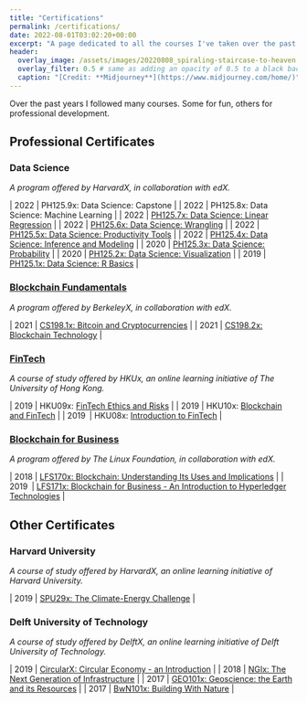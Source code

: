 ```yaml
---
title: "Certifications"
permalink: /certifications/
date: 2022-08-01T03:02:20+00:00
excerpt: "A page dedicated to all the courses I've taken over the past years."
header:
  overlay_image: /assets/images/20220808_spiraling-staircase-to-heaven.jpg
  overlay_filter: 0.5 # same as adding an opacity of 0.5 to a black background
  caption: "[Credit: **Midjourney**](https://www.midjourney.com/home/)"
---
```


Over the past years I followed many courses. Some for fun, others for professional development.

## Professional Certificates

### Data Science
*A program offered by HarvardX, in collaboration with edX.*

| 2022 | PH125.9x: Data Science: Capstone |
| 2022 | PH125.8x: Data Science: Machine Learning |
| 2022 | [PH125.7x: Data Science: Linear Regression](https://courses.edx.org/certificates/ce37c7fa77fb4657a6a4af5ede69822e) |
| 2022 | [PH125.6x: Data Science: Wrangling](https://courses.edx.org/certificates/aee00f9696be4bdcb80981f2a1909c08) |
| 2022 | [PH125.5x: Data Science: Productivity Tools](https://courses.edx.org/certificates/745a00fe84324a308fc4cf093ee41612) |
| 2022 | [PH125.4x: Data Science: Inference and Modeling](https://courses.edx.org/certificates/ec36a72b479c46b582c2a11e26d7c014) |
| 2020 | [PH125.3x: Data Science: Probability](https://courses.edx.org/certificates/e767c341cc934f10a27e40269008f1eb) |
| 2020 | [PH125.2x: Data Science: Visualization](https://courses.edx.org/certificates/e41eb362813440e1b410d962e2bb4c87) |
| 2019 | [PH125.1x: Data Science: R Basics](https://courses.edx.org/certificates/83df5437b31c4ae0a8fce50526fb92be) |

### [Blockchain Fundamentals](https://credentials.edx.org/credentials/b3dbe5bf5bb04d099509d69584d2bbb4/)
*A program offered by BerkeleyX, in collaboration with edX.*

| 2021 | [CS198.1x: Bitcoin and Cryptocurrencies](https://courses.edx.org/certificates/df2c13927b394a69b427b372f8f7137d) |
| 2021 | [CS198.2x: Blockchain Technology](https://courses.edx.org/certificates/5fd6dbeea0554682873c1d811b26b25f) |

### [FinTech](https://credentials.edx.org/credentials/51ec9839e43d44c1aa4f3e1099cade63/)
*A course of study offered by HKUx, an online learning initiative of The University of Hong Kong.*

| 2019 | HKU09x: [FinTech Ethics and Risks](https://courses.edx.org/certificates/d6879c4d981040ab91711557abbcf826) |
| 2019 | HKU10x: [Blockchain and FinTech](https://courses.edx.org/certificates/666488f10ca84534ba88b3b64fec79e0) |
| 2019 | HKU08x: [Introduction to FinTech](https://courses.edx.org/certificates/666488f10ca84534ba88b3b64fec79e0) |

### [Blockchain for Business](https://credentials.edx.org/credentials/358a49a9675e4a3da570e0744546eacc/)
*A program offered by The Linux Foundation, in collaboration with edX.*

| 2018 | [LFS170x: Blockchain: Understanding Its Uses and Implications](https://courses.edx.org/certificates/4f89bfc78cd7427f83caca06b2808c7e) |
| 2019 | [LFS171x: Blockchain for Business - An Introduction to Hyperledger Technologies](https://courses.edx.org/certificates/306aeeb3baef4f519dd317cb696adabb) |

## Other Certificates

### Harvard University 
*A course of study offered by HarvardX, an online learning initiative of Harvard University.*

| 2019 | [SPU29x: The Climate-Energy Challenge](https://courses.edx.org/certificates/e65dc10b0cd8437488f49a308d40ce89) |

### Delft University of Technology
*A course of study offered by DelftX, an online learning initiative of Delft University of Technology.*

| 2019 | [CircularX: Circular Economy - an Introduction](https://courses.edx.org/certificates/189bec43aa324fa3a7a9e39f2749c41c) |
| 2018 | [NGIx: The Next Generation of Infrastructure](https://courses.edx.org/certificates/53533b5ec90049c9bb86db92b9f61074) |
| 2017 | [GEO101x: Geoscience: the Earth and its Resources](https://courses.edx.org/certificates/f59ae58a378e42a7856540b9a657e62e) |
| 2017 | [BwN101x: Building With Nature](https://courses.edx.org/certificates/6acc98f2c7184e76b3bcb874f31995cb) |
